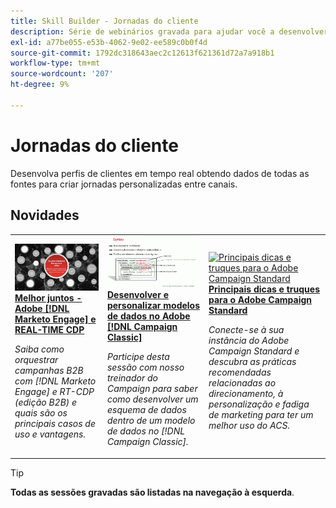 ```yaml
---
title: Skill Builder - Jornadas do cliente
description: Série de webinários gravada para ajudar você a desenvolver perfis de clientes em tempo real, extraindo dados de todas as fontes para criar jornadas personalizadas entre canais.
exl-id: a77be055-e53b-4062-9e02-ee589c0b0f4d
source-git-commit: 1792dc318643aec2c12613f621361d72a7a918b1
workflow-type: tm+mt
source-wordcount: '207'
ht-degree: 9%

---
```


# Jornadas do cliente

Desenvolva perfis de clientes em tempo real obtendo dados de todas as fontes para criar jornadas personalizadas entre canais.

## Novidades

<table>
<tr>
  <td>
    <a href="https://experienceleague.adobe.com/docs/skill-builder-events/skill-builder/customer-journeys/2022/b2b-campaigns.html">
      <img alt="Melhor juntos - Adobe [!DNL Marketo Engage] e REAL-TIME CDP" src="assets/343824.jpeg" />
    </a>
     <div>
      <a href="https://experienceleague.adobe.com/docs/skill-builder-events/skill-builder/customer-journeys/2022/b2b-campaigns.html">
        <strong>Melhor juntos - Adobe [!DNL Marketo Engage] e REAL-TIME CDP</strong>
      </a>
    </div>
    <p>
    <em>Saiba como orquestrar campanhas B2B com [!DNL Marketo Engage] e RT-CDP (edição B2B) e quais são os principais casos de uso e vantagens.</em>
    <p>
  </td>
  <td>
    <a href="https://experienceleague.adobe.com/docs/skill-builder-events/skill-builder/customer-journeys/2022/data-models.html">
      <img alt="Desenvolver e personalizar modelos de dados no Adobe [!DNL Campaign Classic]" src="assets/343829.jpeg" />
    </a>
     <div>
      <a href="https://experienceleague.adobe.com/docs/skill-builder-events/skill-builder/customer-journeys/2022/data-models.html">
        <strong>Desenvolver e personalizar modelos de dados no Adobe [!DNL Campaign Classic]</strong>
      </a>
    </div>
    <p>
    <em>Participe desta sessão com nosso treinador do Campaign para saber como desenvolver um esquema de dados dentro de um modelo de dados no [!DNL Campaign Classic].</em>
    <p>
  </td>  
  <td>
    <a href="https://experienceleague.adobe.com/docs/skill-builder-events/skill-builder/customer-journeys/2022/tips-and-tricks.html">
      <img alt="Principais dicas e truques para o Adobe Campaign Standard" src="https://video.tv.adobe.com/v/343828?format=jpeg" />
    </a>
     <div>
      <a href="https://experienceleague.adobe.com/docs/skill-builder-events/skill-builder/customer-journeys/2022/tips-and-tricks.html">
        <strong>Principais dicas e truques para o Adobe Campaign Standard</strong>
      </a>
    </div>
    <p>
    <em>Conecte-se à sua instância do Adobe Campaign Standard e descubra as práticas recomendadas relacionadas ao direcionamento, à personalização e fadiga de marketing para ter um melhor uso do ACS.</em>
    <p>
  </td>
</tr>
</table>

>[!TIP]
>
>**Todas as sessões gravadas são listadas na navegação à esquerda**.
